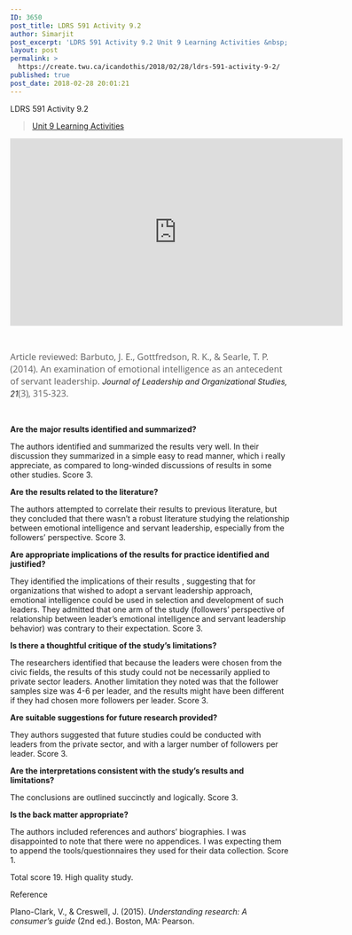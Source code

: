 ```yaml
---
ID: 3650
post_title: LDRS 591 Activity 9.2
author: Simarjit
post_excerpt: 'LDRS 591 Activity 9.2 Unit 9 Learning Activities &nbsp; Article reviewed: Barbuto, J. E., Gottfredson, R. K., &amp; Searle, T. P. (2014). An examination of emotional intelligence as an antecedent of servant leadership. Journal of Leadership and Organizational Studies, 21(3), 315-323. &nbsp; Are the major results identified and summarized? The authors identified and summarized the [&hellip;]'
layout: post
permalink: >
  https://create.twu.ca/icandothis/2018/02/28/ldrs-591-activity-9-2/
published: true
post_date: 2018-02-28 20:01:21
---
```

<p>LDRS 591 Activity 9.2</p>
<blockquote class="wp-embedded-content" data-secret="pbZBMh7sTV"><p><a href="https://create.twu.ca/ldrs591-sp18/unit-9-learning-activities/">Unit 9 Learning Activities</a></p></blockquote>
<p><iframe class="wp-embedded-content" sandbox="allow-scripts" security="restricted" src="https://create.twu.ca/ldrs591-sp18/unit-9-learning-activities/embed/#?secret=pbZBMh7sTV" data-secret="pbZBMh7sTV" width="600" height="338" title="&#8220;Unit 9 Learning Activities&#8221; &#8212; Leadership 591: Scholarly Inquiry" frameborder="0" marginwidth="0" marginheight="0" scrolling="no"></iframe></p>
<p>&nbsp;</p>
<p><span style="float: none;background-color: transparent;color: #606060;font-family: 'Open Sans',sans-serif;font-size: 16px;font-style: normal;font-variant: normal;font-weight: 400;letter-spacing: normal;text-align: left;text-decoration: none;text-indent: 0px">Article reviewed: Barbuto, J. E., Gottfredson, R. K., &amp; Searle, T. P. (2014). An examination of emotional intelligence as an antecedent of servant leadership. </span><em>Journal of Leadership and Organizational Studies, 21</em><span style="float: none;background-color: transparent;color: #606060;font-family: 'Open Sans',sans-serif;font-size: 16px;font-style: normal;font-variant: normal;font-weight: 400;letter-spacing: normal;text-align: left;text-decoration: none;text-indent: 0px">(3), 315-323.</span></p>
<p>&nbsp;</p>
<p><strong>Are the major results identified and summarized?</strong></p>
<p>The authors identified and summarized the results very well. In their discussion they summarized in a simple easy to read manner, which i really appreciate, as compared to long-winded discussions of results in some other studies. Score 3.</p>
<p><strong>Are the results related to the literature?</strong></p>
<p>The authors attempted to correlate their results to previous literature, but they concluded that there wasn&#8217;t a robust literature studying the relationship between emotional intelligence and servant leadership, especially from the followers&#8217; perspective. Score 3.</p>
<p><strong>Are appropriate implications of the results for practice identified and justified?</strong></p>
<p>They identified the implications of their results , suggesting that for organizations that wished to adopt a servant leadership approach, emotional intelligence could be used in selection and development of such leaders. They admitted that one arm of the study (followers&#8217; perspective of relationship between leader&#8217;s emotional intelligence and servant leadership behavior) was contrary to their expectation. Score 3.</p>
<p><strong>Is there a thoughtful critique of the study’s limitations?</strong></p>
<p>The researchers identified that because the leaders were chosen from the civic fields, the results of this study could not be necessarily applied to private sector leaders. Another limitation they noted was that the follower samples size was 4-6 per leader, and the results might have been different if they had chosen more followers per leader. Score 3.</p>
<p><strong>Are suitable suggestions for future research provided?</strong></p>
<p>They authors suggested that future studies could be conducted with leaders from the private sector, and with a larger number of followers per leader. Score 3.</p>
<p><strong>Are the interpretations consistent with the study&#8217;s results and limitations?</strong></p>
<p>The conclusions are outlined succinctly and logically. Score 3.</p>
<p><strong>Is the back matter appropriate?</strong></p>
<p>The authors included references and authors&#8217; biographies. I was disappointed to note that there were no appendices. I was expecting them to append the tools/questionnaires they used for their data collection. Score 1.</p>
<p>Total score 19. High quality study.</p>
<p>Reference</p>
<p>Plano-Clark, V., &amp; Creswell, J. (2015). <em>Understanding research: A consumer’s guide</em> (2nd ed.). Boston, MA: Pearson.</p>
